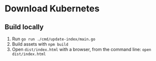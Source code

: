 # Download Kubernetes

## Build locally

1. Run `go run ./cmd/update-index/main.go`
2. Build assets with `npm build`
3. Open `dist/index.html` with a browser, from the command line: `open dist/index.html`
